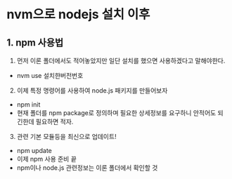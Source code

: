 # nvm으로 nodejs 설치 이후

## 1. npm 사용법
1. 먼저 이론 폴더에서도 적어놓았지만 일단 설치를 했으면 사용하겠다고 말해야한다.
  - nvm use 설치한버전번호
2. 이제 특정 명령어를 사용하여 node.js 패키지를 만들어보자
  - npm init 
  - 현재 폴더를 npm package로 정의하며 필요한 상세정보를 요구하니 안적어도 되긴한데 필요하면 적자.
3. 관련 기본 모듈등을 최신으로 업데이트!
  - npm update
  - 이제 npm 사용 준비 끝 
  - npm이나 node.js 관련정보는 이론 폴더에서 확인할 것
  



